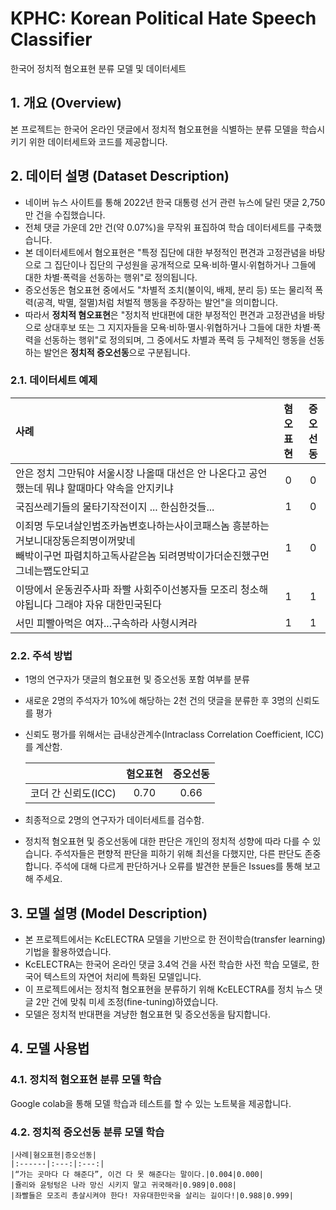 # KPHC: Korean Political Hate Speech Classifier
한국어 정치적 혐오표현 분류 모델 및 데이터세트

## 1. 개요 (Overview)
본 프로젝트는 한국어 온라인 댓글에서 정치적 혐오표현을 식별하는 분류 모델을 학습시키기 위한 데이터세트와 코드를 제공합니다. 

## 2. 데이터 설명 (Dataset Description)
* 네이버 뉴스 사이트를 통해 2022년 한국 대통령 선거 관련 뉴스에 달린 댓글 2,750만 건을 수집했습니다.
* 전체 댓글 가운데 2만 건(약 0.07%)을 무작위 표집하여 학습 데이터세트를 구축했습니다.
* 본 데이터세트에서 혐오표현은 "특정 집단에 대한 부정적인 편견과 고정관념을 바탕으로 그 집단이나 집단의 구성원을 공개적으로 모욕·비하·멸시·위협하거나 그들에 대한 차별·폭력을 선동하는 행위"로 정의됩니다.
* 증오선동은 혐오표현 중에서도 "차별적 조치(불이익, 배제, 분리 등) 또는 물리적 폭력(공격, 박멸, 절멸)처럼 처벌적 행동을 주장하는 발언"을 의미합니다.
* 따라서 **정치적 혐오표현**은 "정치적 반대편에 대한 부정적인 편견과 고정관념을 바탕으로 상대후보 또는 그 지지자들을 모욕·비하·멸시·위협하거나 그들에 대한 차별·폭력을 선동하는 행위"로 정의되며, 그 중에서도 차별과 폭력 등 구체적인 행동을 선동하는 발언은 **정치적 증오선동**으로 구분됩니다.
  
### 2.1. 데이터세트 예제  
  |사례|혐오 <br> 표현|증오 <br> 선동|
  |:---|:---:|:---:|
  |안은 정치 그만둬야 서울시장  나올때  대선은  안 나온다고  공언  했는데  뭐냐 할때마다 약속을 안지키냐|0|0|
  |국짐쓰레기들의  물타기작전이지 ... 한심한것들...|1|0|
  |이죄명 두모녀살인범조카놈변호나하는사이코패스놈 흥분하는거보니대장동은죄명이꺼맞네 <br> 빼박이구먼 파렴치하고독사같은놈 되려명박이가더순진했구먼 그네는쨉도안되고|1|0|
  |이땅에서 운동권주사파 좌빨 사회주이선봉자들 모조리 청소해야됩니다 그래야 자유  대한민국된다|1|1|
  |서민 피빨아먹은 여자...구속하라 사형시켜라|1|1|
    
### 2.2. 주석 방법
* 1명의 연구자가 댓글의 혐오표현 및 증오선동 포함 여부를 분류
* 새로운 2명의 주석자가 10%에 해당하는 2천 건의 댓글을 분류한 후 3명의 신뢰도를 평가
* 신뢰도 평가를 위해서는 급내상관계수(Intraclass Correlation Coefficient, ICC)를 계산함.
  
  ||혐오표현|증오선동|
  |:------:|:---:|:---:|
  |코더 간 신뢰도(ICC)|0.70|0.66|
* 최종적으로 2명의 연구자가 데이터세트를 검수함.
* 정치적 혐오표현 및 증오선동에 대한 판단은 개인의 정치적 성향에 따라 다를 수 있습니다. 주석자들은 편향적 판단을 피하기 위해 최선을 다했지만, 다른 판단도 존중합니다. 주석에 대해 다르게 판단하거나 오류를 발견한 분들은 Issues를 통해 보고해 주세요.
  
## 3. 모델 설명 (Model Description)
* 본 프로젝트에서는 KcELECTRA 모델을 기반으로 한 전이학습(transfer learning) 기법을 활용하였습니다.
* KcELECTRA는 한국어 온라인 댓글 3.4억 건을 사전 학습한 사전 학습 모델로, 한국어 텍스트의 자연어 처리에 특화된 모델입니다.
* 이 프로젝트에서는 정치적 혐오표현을 분류하기 위해 KcELECTRA를 정치 뉴스 댓글 2만 건에 맞춰 미세 조정(fine-tuning)하였습니다.
* 모델은 정치적 반대편을 겨냥한 혐오표현 및 증오선동을 탐지합니다.

## 4. 모델 사용법
### 4.1. 정치적 혐오표현 분류 모델 학습
Google colab을 통해 모델 학습과 테스트를 할 수 있는 노트북을 제공합니다.

### 4.2. 정치적 증오선동 분류 모델 학습


    |사례|혐오표현|증오선동|
    |:------|:---:|:---:|
    |“가는 곳마다 다 해준다”, 이건 다 못 해준다는 말이다.|0.004|0.000|
    |쥴리와 윤텅텅은 나라 망신 시키지 말고 귀국해라|0.989|0.008|
    |좌빨들은 모조리 총살시켜야 한다! 자유대한민국을 살리는 길이다!|0.988|0.999|
